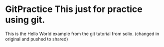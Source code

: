 GitPractice
This just for practice using git.
===========
This is the Hello World example from the git tutorial from solio.
(changed in original and pushed to shared)

